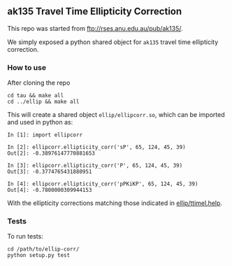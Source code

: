 ## ak135 Travel Time Ellipticity Correction

This repo was started from ftp://rses.anu.edu.au/pub/ak135/.

We simply exposed a python shared object for `ak135` travel time ellipticity 
correction. 

### How to use

After cloning the repo
    
    cd tau && make all
    cd ../ellip && make all
    
This will create a shared object `ellip/ellipcorr.so`, which can be imported 
and used in python as:

    In [1]: import ellipcorr

    In [2]: ellipcorr.ellipticity_corr('sP', 65, 124, 45, 39)
    Out[2]: -0.38976147770881653

    In [3]: ellipcorr.ellipticity_corr('P', 65, 124, 45, 39)
    Out[3]: -0.3774765431880951

    In [4]: ellipcorr.ellipticity_corr('pPKiKP', 65, 124, 45, 39)
    Out[4]: -0.7800000309944153
    
With the ellipticity corrections matching those indicated in
[ellip/ttimel.help](ellip/ttimel.help).


### Tests

To run tests:

    cd /path/to/ellip-corr/
    python setup.py test
    